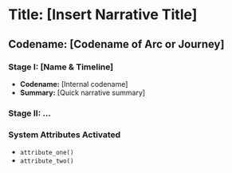 # Title: [Insert Narrative Title]
## Codename: [Codename of Arc or Journey]

### Stage I: [Name & Timeline]
- **Codename:** [Internal codename]
- **Summary:** [Quick narrative summary]

### Stage II: ...

### System Attributes Activated
- `attribute_one()`
- `attribute_two()`
